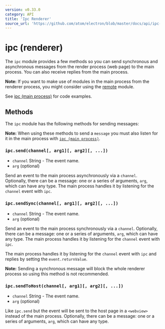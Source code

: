 ```yaml
---
version: v0.33.0
category: API
title: 'Ipc Renderer'
source_url: 'https://github.com/atom/electron/blob/master/docs/api/ipc-renderer.md'
---
```


# ipc (renderer)

The `ipc` module provides a few methods so you can send synchronous and
asynchronous messages from the render process (web page) to the main process.
You can also receive replies from the main process.

**Note:** If you want to make use of modules in the main process from the renderer
process, you might consider using the [remote](http://electron.atom.io/docs/v0.33.0/api/remote) module.

See [ipc (main process)](http://electron.atom.io/docs/v0.33.0/api/ipc-main-process) for code examples.

## Methods

The `ipc` module has the following methods for sending messages:

**Note:** When using these methods to send a `message` you must also listen
for it in the main process with [`ipc (main process)`](http://electron.atom.io/docs/v0.33.0/api/ipc-main-process).

### `ipc.send(channel[, arg1][, arg2][, ...])`

* `channel` String - The event name.
* `arg` (optional)

Send an event to the main process asynchronously via a `channel`. Optionally,
there can be a message: one or a series of arguments, `arg`, which can have any
type. The main process handles it by listening for the `channel` event with
`ipc`.

### `ipc.sendSync(channel[, arg1][, arg2][, ...])`

* `channel` String - The event name.
* `arg` (optional)

Send an event to the main process synchronously via a `channel`. Optionally,
there can be a message: one or a series of arguments, `arg`, which can have any
type. The main process handles it by listening for the `channel` event with
`ipc`.

The main process handles it by listening for the `channel` event with `ipc` and
replies by setting the `event.returnValue`.

**Note:** Sending a synchronous message will block the whole renderer process so
using this method is not recommended.

### `ipc.sendToHost(channel[, arg1][, arg2][, ...])`

* `channel` String - The event name.
* `arg` (optional)

Like `ipc.send` but the event will be sent to the host page in a `<webview>`
instead of the main process. Optionally, there can be a message: one or a series
of arguments, `arg`, which can have any type.
